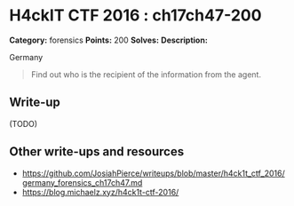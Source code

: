 # H4ckIT CTF 2016 : ch17ch47-200

**Category:** forensics
**Points:** 200
**Solves:**
**Description:**

Germany

> Find out who is the recipient of the information from the agent.

## Write-up

(TODO)

## Other write-ups and resources

* https://github.com/JosiahPierce/writeups/blob/master/h4ck1t_ctf_2016/germany_forensics_ch17ch47.md
* https://blog.michaelz.xyz/h4ck1t-ctf-2016/
